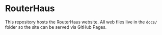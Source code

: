 # RouterHaus

This repository hosts the RouterHaus website. All web files live in the `docs/` folder so the site can be served via GitHub Pages.

